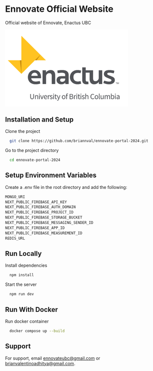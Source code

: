 # Ennovate Official Website

Official website of Ennovate, Enactus UBC

<div style="display: flex; align-items: center;">
  <img src="./public/logos/enactus-logo.webp" alt="Enactus Logo" style="width: 400px;" />
</div>

## Installation and Setup

Clone the project

```bash
  git clone https://github.com/briannval/ennovate-portal-2024.git
```

Go to the project directory

```bash
  cd ennovate-portal-2024
```

## Setup Environment Variables

Create a .env file in the root directory and add the following:

```bash
MONGO_URI
NEXT_PUBLIC_FIREBASE_API_KEY
NEXT_PUBLIC_FIREBASE_AUTH_DOMAIN
NEXT_PUBLIC_FIREBASE_PROJECT_ID
NEXT_PUBLIC_FIREBASE_STORAGE_BUCKET
NEXT_PUBLIC_FIREBASE_MESSAGING_SENDER_ID
NEXT_PUBLIC_FIREBASE_APP_ID
NEXT_PUBLIC_FIREBASE_MEASUREMENT_ID
REDIS_URL

```

## Run Locally

Install dependencies

```bash
  npm install
```

Start the server

```bash
  npm run dev
```

## Run With Docker

Run docker container

```bash
  docker compose up --build
```

## Support

For support, email ennovateubc@gmail.com or brianvalentinoadhitya@gmail.com.
